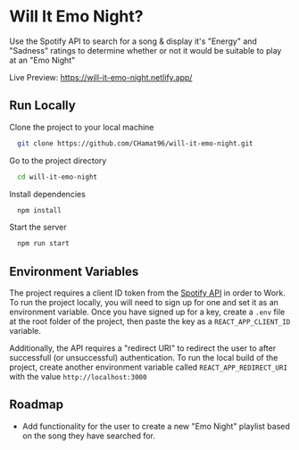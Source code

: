 
# Will It Emo Night?
Use the Spotify API to search for a song &amp; display it's "Energy" and "Sadness" ratings to determine whether or not it would be suitable to play at an "Emo Night"

Live Preview: https://will-it-emo-night.netlify.app/


## Run Locally

Clone the project to your local machine

```bash
  git clone https://github.com/CHamat96/will-it-emo-night.git
```

Go to the project directory

```bash
  cd will-it-emo-night
```

Install dependencies

```bash
  npm install
```

Start the server

```bash
  npm run start
```


## Environment Variables

The project requires a client ID token from the [Spotify API](https://developer.spotify.com/) in order to Work. To run the project locally, you will need to sign up for one and set it as an environment variable. Once you have signed up for a key, create a `.env` file at the root folder of the project, then paste the key as a `REACT_APP_CLIENT_ID` variable. 

Additionally, the API requires a "redirect URI" to redirect the user to after successfull (or unsuccessful) authentication. To run the local build of the project, create another environment variable called `REACT_APP_REDIRECT_URI` with the value `http://localhost:3000`
## Roadmap

- Add functionality for the user to create a new "Emo Night" playlist based on the song they have searched for.

